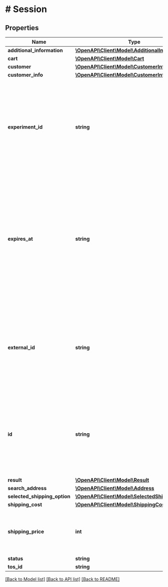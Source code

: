 # # Session

## Properties

Name | Type | Description | Notes
------------ | ------------- | ------------- | -------------
**additional_information** | [**\OpenAPI\Client\Model\AdditionalInfo**](AdditionalInfo.md) |  | [optional]
**cart** | [**\OpenAPI\Client\Model\Cart**](Cart.md) |  | [optional]
**customer** | [**\OpenAPI\Client\Model\CustomerInfo**](CustomerInfo.md) |  | [optional]
**customer_info** | [**\OpenAPI\Client\Model\CustomerInfo**](CustomerInfo.md) |  | [optional]
**experiment_id** | **string** | Identifier of an A/B testing experiment, which is related to the session. If the session is not related to any A/B testing experiment, this field is empty. | [optional]
**expires_at** | **string** | Time at which some of the shipping options will be invalid. This is influenced by the cutoff times at the warehouse among other things. Session should be refreshed if this value is in the past. | [optional]
**external_id** | **string** | Can be used to store a unique identifier from the merchant. For example external order ID or external shipment ID. | [optional]
**id** | **string** | UUIDv4 identifier of the session. Generated when session is created. Used for updating, fetching and completing the session. | [optional]
**result** | [**\OpenAPI\Client\Model\Result**](Result.md) |  | [optional]
**search_address** | [**\OpenAPI\Client\Model\Address**](Address.md) |  | [optional]
**selected_shipping_option** | [**\OpenAPI\Client\Model\SelectedShippingOption**](SelectedShippingOption.md) |  | [optional]
**shipping_cost** | [**\OpenAPI\Client\Model\ShippingCost**](ShippingCost.md) |  | [optional]
**shipping_price** | **int** | Price of currently selected (or pre-selected) shipping option. | [optional]
**status** | **string** |  | [optional]
**tos_id** | **string** |  | [optional]

[[Back to Model list]](../../README.md#models) [[Back to API list]](../../README.md#endpoints) [[Back to README]](../../README.md)
